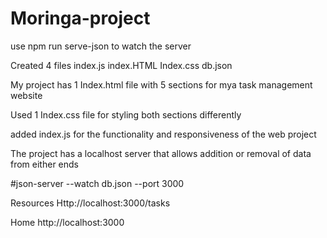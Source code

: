 # Moringa-project

use npm run serve-json to watch the server

Created 4 files
index.js
index.HTML
Index.css
db.json


My project has 1 Index.html file with 5 sections for mya task management website

Used 1 Index.css file for styling both sections differently 

added index.js for the functionality and responsiveness of the web project


The project has a localhost server that allows addition or removal of data from either ends

#json-server --watch db.json --port 3000

Resources Http://localhost:3000/tasks

Home http://localhost:3000